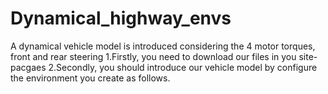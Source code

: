 # Dynamical_highway_envs
A dynamical vehicle model is introduced considering the 4 motor torques, front and rear steering
1.Firstly, you need to download our files in you site-pacgaes
2.Secondly, you should introduce our vehicle model by configure the environment you create as follows.

